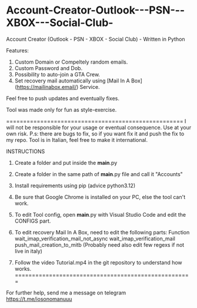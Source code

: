 # Account-Creator-Outlook---PSN---XBOX---Social-Club-
Account Creator (Outlook - PSN - XBOX - Social Club) - Written in Python

Features:
1) Custom Domain or Compeltely random emails.
2) Custom Password and Dob.
3) Possibility to auto-join a GTA Crew.
4) Set recovery mail automatically using [Mail In A Box] (https://mailinabox.email/) Service.

Feel free to push updates and eventually fixes.

Tool was made only for fun as style-exercise.

====================================================
I will not be responsible for your usage or eventual consequence.
Use at your own risk.
P.s: there are bugs to fix, so if you want fix it and push the fix to my repo.
Tool is in Italian, feel free to make it international.

INSTRUCTIONS
1) Create a folder and put inside the __main__.py
2) Create a folder in the same path of __main__.py file and call it "Accounts"
3) Install requirements using pip (advice python3.12)
4) Be sure that Google Chrome is installed on your PC, else the tool can't work.
5) To edit Tool config, open __main__.py with Visual Studio Code and edit the CONFIGS part.
6) To edit recovery Mail In A Box, need to edit the following parts:
   Function wait_imap_verification_mail_not_async
   wait_imap_verification_mail
   push_mail_creation_to_mitb
   (Probably need also edit few regexs if not live in italy)

7) Follow the video Tutorial.mp4 in the git repository to understand how works.
====================================================

For further help, send me a message on telegram https://t.me/iosonomanuuu


